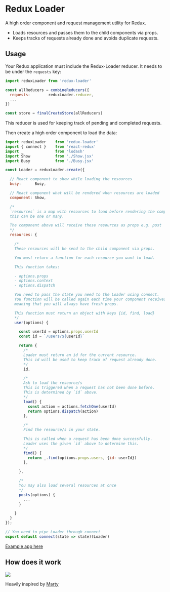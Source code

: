 # Redux Loader

A high order component and request management utility for Redux. 

- Loads resources and passes them to the child components via props.
- Keeps tracks of requests already done and avoids duplicate requests.

## Usage

Your Redux application must include the Redux-Loader reducer. It needs to be under the `requests` key:

```js
import reduxLoader from 'redux-loader'

const allReducers = combineReducers({
  requests:        reduxLoader.reducer,
  ...
})

const store = finalCreateStore(allReducers)
```

This reducer is used for keeping track of pending and completed requests.

Then create a high order component to load the data:

```js
import reduxLoader    from 'redux-loader'
import { connect }    from 'react-redux'
import _              from 'lodash'
import Show           from './Show.jsx'
import Busy           from './Busy.jsx'

const Loader = reduxLoader.create({

  // React component to show while loading the resources
  busy:      Busy,

  // React component what will be rendered when resources are loaded
  component: Show,

  /*
  `resources` is a map with resources to load before rendering the component above
  this can be one or many.

  The component above will receive these resources as props e.g. post
  */
  resources: {

    /*
    These resources will be send to the child component via props.

    You must return a function for each resource you want to load.

    This function takes:

    - options.props
    - options.context
    - options.dispatch

    You need to pass the state you need to the Loader using connect.
    You function will be called again each time your component receives new props,
    meaning that you will always have fresh props.

    This function must return an object with keys {id, find, load}
    */
    user(options) {

      const userId = options.props.userId
      const id = `/users/${userId}`

      return {
        /*
        Loader must return an id for the current resource.
        This id will be used to keep track of request already done.
        */
        id,

        /*
        Ask to load the resource/s
        This is triggered when a request has not been done before.
        This is determined by `id` above.
        */
        load() {
          const action = actions.fetchOne(userId)
          return options.dispatch(action)
        },

        /*
        Find the resource/s in your state.

        This is called when a request has been done successfully.
        Loader uses the given `id` above to determine this.
        */
        find() {
          return _.find(options.props.users, {id: userId})
        },

      },

      /*
      You may also load several resources at once
      */
      posts(options) {
        ...
      }

    }
  }
});

// You need to pipe Loader through connect
export default connect(state => state)(Loader)
```

[Example app here](https://github.com/Versent/react-starter/blob/master/client/src/users/ShowLoader.jsx)

## How does it work

<img src="https://docs.google.com/drawings/d/1giKZMiIZYK8uOyBksbtT4OQDAivV6IVhVt5WndDb6Bs/pub?h=1048">

Heavily inspired by [Marty](http://martyjs.org/guides/fetching-state/index.html)
